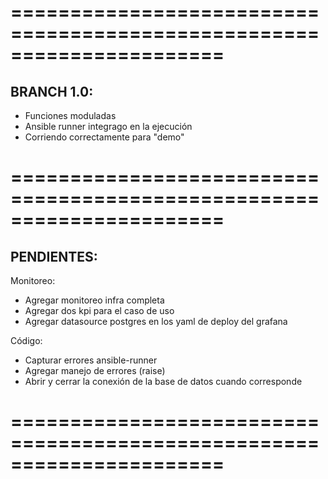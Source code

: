 ======================================================================
======================================================================

BRANCH 1.0:
-----------
- Funciones moduladas
- Ansible runner integrago en la ejecución
- Corriendo correctamente para "demo"

======================================================================
======================================================================

PENDIENTES:
-----------

Monitoreo:
- Agregar monitoreo infra completa
- Agregar dos kpi para el caso de uso
- Agregar datasource postgres en los yaml de deploy del grafana

Código:
- Capturar errores ansible-runner
- Agregar manejo de errores (raise)
- Abrir y cerrar la conexión de la base de datos cuando corresponde


======================================================================
======================================================================


